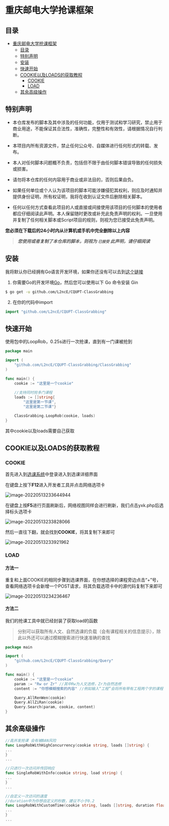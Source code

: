 # 重庆邮电大学抢课框架

## 目录
- [重庆邮电大学抢课框架](#重庆邮电大学抢课框架)
    - [目录](#目录)
    - [特别声明](#特别声明)
    - [安装](#安装)
    - [快速开始](#快速开始)
    - [COOKIE以及LOADS的获取教程](#COOKIE以及LOADS的获取教程)
         - [COOKIE](#COOKIE)
         - [LOAD](#LOAD)
    - [其余高级操作](#其余高级操作)

## 特别声明

- 本仓库发布的脚本及其中涉及的任何功能，仅用于测试和学习研究，禁止用于商业用途，不能保证其合法性，准确性，完整性和有效性，请根据情况自行判断。

- 本项目内所有资源文件，禁止任何公众号、自媒体进行任何形式的转载、发布。

- 本人对任何脚本问题概不负责，包括但不限于由任何脚本错误导致的任何损失或损害。

- 请勿将本仓库的任何内容用于商业或非法目的，否则后果自负。

- 如果任何单位或个人认为该项目的脚本可能涉嫌侵犯其权利，则应及时通知并提供身份证明，所有权证明，我将在收到认证文件后删除相关脚本。

- 任何以任何方式查看此项目的人或直接或间接使用该项目的任何脚本的使用者都应仔细阅读此声明。本人保留随时更改或补充此免责声明的权利。一旦使用并复制了任何相关脚本或Script项目的规则，则视为您已接受此免责声明。

**您必须在下载后的24小时内从计算机或手机中完全删除以上内容**

> ***您使用或者复制了本仓库的脚本，则视为 `已接受` 此声明，请仔细阅读***

## 安装

我将默认你已经拥有Go语言开发环境，如果你还没有可以去到[这个链接](https://blog.csdn.net/weixin_44621343/article/details/117792504)

1. 你需要Go的开发环境[Go](https://golang.org/)，然后您可以使用以下 Go 命令安装 Gin
```sh
$ go get -u github.com/L2ncE/CQUPT-ClassGrabbing
```

2. 在你的代码中import

```go
import "github.com/L2ncE/CQUPT-ClassGrabbing"
```


## 快速开始
使用包中的LoopRob，0.25s进行一次抢课，直到有一门课被抢到
```go
package main

import (
	"github.com/L2ncE/CQUPT-ClassGrabbing/ClassGrabbing"
)

func main() {
	cookie := "这里是一个cookie"
	
	//支持同时抢多门课程
	loads := []string{
		"这里是第一节课",
		"这里是第二节课"}

	ClassGrabbing.LoopRob(cookie, loads)
}
```
其中cookie以及loads需要自己获取

## COOKIE以及LOADS的获取教程

### COOKIE
首先进入到[选课系统](http://xk1.cqupt.edu.cn/)中登录进入到选课详细界面

在键盘上按下**F12**进入开发者工具并点击网络选项卡

![image-20220513233644944](C:\Users\Yuan\AppData\Roaming\Typora\typora-user-images\image-20220513233644944.png)

在键盘上按**F5**进行页面刷新后，网络视图同样会进行刷新，我们点击yxk.php后选择标头选项卡

![image-20220513233828066](C:\Users\Yuan\AppData\Roaming\Typora\typora-user-images\image-20220513233828066.png)

然后一直往下翻，就会找到**COOKIE**，将其复制下来即可

![image-20220513233921962](C:\Users\Yuan\AppData\Roaming\Typora\typora-user-images\image-20220513233921962.png)

### LOAD

#### 方法一

重复和上面COOKIE的相同步骤到选课界面，在你想选择的课程旁边点击“+”号，查看网络选项卡会新增一个POST请求，将其负载选项卡中的源代码复制下来即可

![image-20220513234236467](C:\Users\Yuan\AppData\Roaming\Typora\typora-user-images\image-20220513234236467.png)



#### 方法二

我们的抢课工具中就已经封装了获取load的函数

> 分别可以获取所有人文、自然选课的负载（会有课程相关的信息提示），除此以外还可以通过模糊搜索进行快速准确的查找

```go
package main

import (
	"github.com/L2ncE/CQUPT-ClassGrabbing/Query"
)

func main() {
	cookie := "这里是一个cookie"
	param := "Rw or Zr" //其中Rw为人文选修，Zr为自然选修
	content := "你想模糊搜索的内容" //例如输入“工程”会将所有带有工程两个字的课程信息以及负载输出

	Query.AllRenWen(cookie)
	Query.AllZiRan(cookie)
	Query.Search(param, cookie, content)
}

```

## 其余高级操作

```go
//高并发抢课 会有被BAN风险
func LoopRobWithHighConcurrency(cookie string, loads []string) {
...
}
...
```

```go
//只进行一次访问并传回响应
func SingleRobWithInfo(cookie string, load string) {
...
}
...
```

```go
//自定义一次访问的速度
//duration中为你想自定义的秒数，建议不小于0.2
func LoopRobWithCustomTime(cookie string, loads []string, duration float64) {
...
}
...
```

